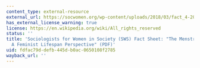 ```yaml
---
content_type: external-resource
external_url: https://socwomen.org/wp-content/uploads/2018/03/fact_4-2011-menstruation.pdf
has_external_license_warning: true
license: https://en.wikipedia.org/wiki/All_rights_reserved
status: ''
title: 'Sociologists for Women in Society (SWS) Fact Sheet: "The Menstrual Cycle:
  A Feminist Lifespan Perspective" (PDF)'
uid: fdfac79d-defb-445d-b0ac-0650108f2785
wayback_url: ''
---
```

